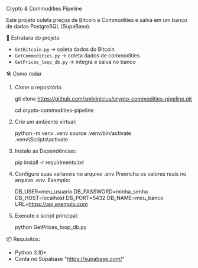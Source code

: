 Crypto & Commodities Pipeline

Este projeto coleta preços de Bitcoin e Commodities e salva em um banco de dados PostgreSQL (SupaBase).

 🚀 Estrutura do projeto
- `GetBitcoin.py` → coleta dados do Bitcoin  
- `GetCommodities.py` → coleta dados de commodities  
- `GetPrices_loop_db.py` → integra e salva no banco  

 🛠️ Como rodar

1. Clone o repositório

   git clone https://github.com/smlvinicius/crypto-commodities-pipeline.git

   cd crypto-commodities-pipeline

3. Crie um ambiente virtual:
 
   python -m venv .venv
   source .venv/bin/activate   
   .venv\Scripts\activate      

4. Instale as Dependências:
  
    pip install -r requiriments.txt

5. Configure suas variaveis no arquivo .env
   Preencha os valores reais no arquivo .env.
   Exemplo:
   
   DB_USER=meu_usuario
   DB_PASSWORD=minha_senha
   DB_HOST=localhost
   DB_PORT=5432
   DB_NAME=meu_banco
   URL=https://api.exemplo.com

6. Execute o script principal:
    
    python GetPrices_loop_db.py

📦 Requisitos:

   - Python 3.10+
   - Conta no Supabase "https://supabase.com/"
